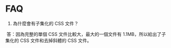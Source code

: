 # FAQ

1. 為什麼會有子集化的 CSS 文件？

&nbsp;答：因為完整的單個 CSS 文件比較大，最大的一個文件有 1.1MB，所以給出了子集化的 CSS 文件和去掉斜體的 CSS 文件。

